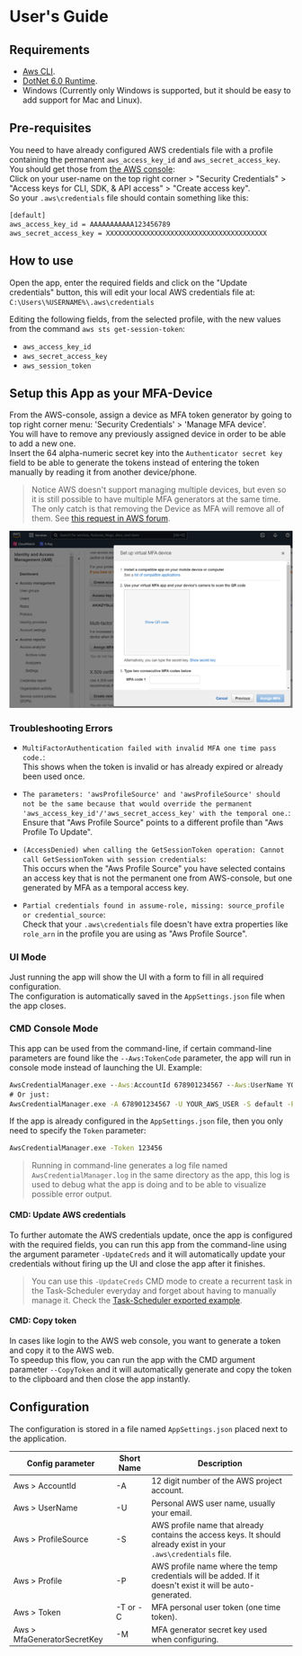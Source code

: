 
# User's Guide


## Requirements
- [Aws CLI](https://aws.amazon.com/cli/).
- [DotNet 6.0 Runtime](https://dotnet.microsoft.com/download).
- Windows (Currently only Windows is supported, but it should be easy to add support for Mac and Linux).


## Pre-requisites
You need to have already configured AWS credentials file 
with a profile containing the permanent `aws_access_key_id` and `aws_secret_access_key`.
You should get those from [the AWS console](https://console.aws.amazon.com/):  
Click on your user-name on the top right corner > "Security Credentials" > "Access keys for CLI, SDK, & API access" > "Create access key".  
So your `.aws\credentials` file should contain something like this:  
```
[default]
aws_access_key_id = AAAAAAAAAAA123456789
aws_secret_access_key = XXXXXXXXXXXXXXXXXXXXXXXXXXXXXXXXXXXXXXXX
```

## How to use
Open the app, enter the required fields and click on the "Update credentials" button,
this will edit your local AWS credentials file at:  
`C:\Users\%USERNAME%\.aws\credentials`  

Editing the following fields, from the selected profile, with the new values from the command `aws sts get-session-token`:
- `aws_access_key_id`
- `aws_secret_access_key`
- `aws_session_token`


## Setup this App as your MFA-Device

From the AWS-console, assign a device as MFA token generator by going to top right corner menu: 
'Security Credentials' > 'Manage MFA device'.  
You will have to remove any previously assigned device in order to be able to add a new one.  
Insert the 64 alpha-numeric secret key into the `Authenticator secret key` field 
to be able to generate the tokens instead of entering the token manually by reading it from another device/phone.

> Notice AWS doesn't support managing multiple devices, but even so it is still possible to have multiple MFA generators at the same time.
The only catch is that removing the Device as MFA will remove all of them.
See [this request in AWS forum](https://forums.aws.amazon.com/thread.jspa?threadID=137055&start=100&tstart=0).

![Aws MFA setup window](./AwsMfaSetup.png)


### Troubleshooting Errors
- `MultiFactorAuthentication failed with invalid MFA one time pass code.`:  
   This shows when the token is invalid or has already expired or already been used once.

- `The parameters: 'awsProfileSource' and 'awsProfileSource' should not be the same because that would override the permanent 'aws_access_key_id'/'aws_secret_access_key' with the temporal one.`:  
   Ensure that "Aws Profile Source" points to a different profile than "Aws Profile To Update".

- `(AccessDenied) when calling the GetSessionToken operation: Cannot call GetSessionToken with session credentials`:  
   This occurs when the "Aws Profile Source" you have selected contains an access key that is not the permanent one from AWS-console, 
   but one generated by MFA as a temporal access key.

- `Partial credentials found in assume-role, missing: source_profile or credential_source`:  
   Check that your `.aws\credentials` file doesn't have extra properties like `role_arn` 
   in the profile you are using as "Aws Profile Source".


### UI Mode
Just running the app will show the UI with a form to fill in all required configuration.  
The configuration is automatically saved in the `AppSettings.json` file when the app closes.


### CMD Console Mode
This app can be used from the command-line, 
if certain command-line parameters are found like the `--Aws:TokenCode` parameter, the app will run in console mode instead of launching the UI.
Example:  
```cmd
AwsCredentialManager.exe --Aws:AccountId 678901234567 --Aws:UserName YOUR_AWS_USER --Aws:ProfileSource default  --Aws:Profile opsmfa --Aws:TokenCode 123456
# Or just:
AwsCredentialManager.exe -A 678901234567 -U YOUR_AWS_USER -S default -P opsmfa -C 123456
```
If the app is already configured in the `AppSettings.json` file, then you only need to specify the `Token` parameter:
```cmd
AwsCredentialManager.exe -Token 123456 
```

> Running in command-line generates a log file named `AwsCredentialManager.log` in the same directory as the app,
> this log is used to debug what the app is doing and to be able to visualize possible error output.

#### CMD: Update AWS credentials
To further automate the AWS credentials update, once the app is configured with the required fields, 
you can run this app from the command-line using the argument parameter `-UpdateCreds` 
and it will automatically update your credentials without firing up the UI and close the app after it finishes.

> You can use this `-UpdateCreds` CMD mode to create a recurrent task in the Task-Scheduler everyday and forget about having to manually manage it.
> Check the [Task-Scheduler exported example](../scripts/TaskScheduler/LazaroOnline-AwsCredentialManager-UpdateCreds.xml).


#### CMD: Copy token
In cases like login to the AWS web console, you want to generate a token and copy it to the AWS web.  
To speedup this flow, you can run the app with the CMD argument parameter `--CopyToken` 
and it will automatically generate and copy the token to the clipboard and then close the app instantly.


## Configuration
The configuration is stored in a file named `AppSettings.json` placed next to the application.  

 Config parameter            | Short Name | Description
-----------------------------|------------|---------------------------------------------------------------------------------
 Aws > AccountId             |    -A      | 12 digit number of the AWS project account.
 Aws > UserName              |    -U      | Personal AWS user name, usually your email.
 Aws > ProfileSource         |    -S      | AWS profile name that already contains the access keys. It should already exist in your `.aws\credentials` file.
 Aws > Profile               |    -P      | AWS profile name where the temp credentials will be added. If it doesn't exist it will be auto-generated.
 Aws > Token                 | -T or -C   | MFA personal user token (one time token).
 Aws > MfaGeneratorSecretKey |    -M      | MFA generator secret key used when configuring.

